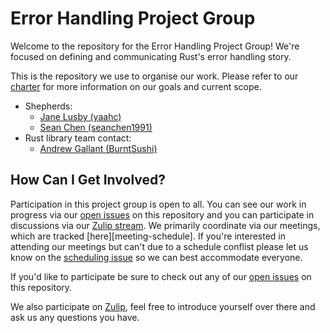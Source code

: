 # Error Handling Project Group

Welcome to the repository for the Error Handling Project Group! We're focused on defining and communicating Rust's error handling story.

This is the repository we use to organise our work. Please refer to our [charter] for more information on our goals and
current scope.

 - Shepherds:
    - [Jane Lusby (yaahc)](https://github.com/yaahc)
    - [Sean Chen (seanchen1991)](https://github.com/seanchen1991)
 - Rust library team contact:
    - [Andrew Gallant (BurntSushi)](https://github.com/burntsushi)

[charter]: ./CHARTER.md

## How Can I Get Involved?

Participation in this project group is open to all. You can see our work in
progress via our [open issues] on this repository and you can participate in
discussions via our [Zulip stream][chat-link]. We primarily coordinate via 
our meetings, which are tracked [here][meeting-schedule]. If you're 
interested in attending our meetings but can't due to a schedule conflist
please let us know on the [scheduling issue] so we can best accommodate everyone.

If you'd like to participate be sure to check out any of our [open issues] on this repository.

We also participate on [Zulip][chat-link], feel free to introduce yourself over there and ask us any questions you have.

[open issues]: /issues
[scheduling issue]: /issues/2
[chat-link]: https://rust-lang.zulipchat.com/#narrow/stream/257204-project-error-handling
